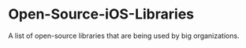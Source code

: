 # Open-Source-iOS-Libraries
A list of open-source libraries that are being used by big organizations.
